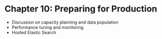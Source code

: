 # Chapter 10: Preparing for Production #

* Discussion on capacity planning and data population
* Performance tuning and monitoring
* Hosted Elastic Search
